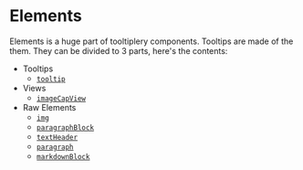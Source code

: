 # Elements

Elements is a huge part of tooltiplery components. Tooltips are made of the them. They can be divided to 3 parts, here's the contents:

- Tooltips
  - [`tooltip`](/main/element/tooltip)
- Views
  - [`imageCapView`](/main/element/imageCapView)
- Raw Elements
  - [`img`](/main/element/img)
  - [`paragraphBlock`](/main/element/paragraphBlock)
  - [`textHeader`](/main/element/textHeader)
  - [`paragraph`](/main/element/paragraph)
  - [`markdownBlock`](/main/element/markdownBlock)